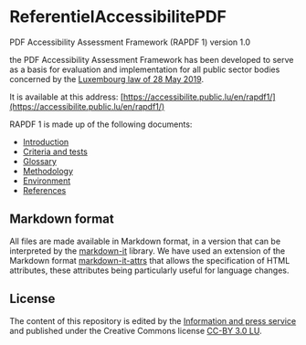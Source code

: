 # ReferentielAccessibilitePDF
PDF Accessibility Assessment Framework (RAPDF 1) version 1.0

the PDF Accessibility Assessment Framework has been developed to serve as a basis for evaluation and implementation for all public sector bodies concerned by the [Luxembourg law of 28 May 2019](http://legilux.public.lu/eli/etat/leg/loi/2019/05/28/a373/jo).

It is available at this address:
[https://accessibilite.public.lu/en/rapdf1/](https://accessibilite.public.lu/en/rapdf1/)

RAPDF 1 is made up of the following documents:

* [Introduction](./en/introduction.md)
* [Criteria and tests](./en/referentiel-technique.md)
* [Glossary](./en/glossaire.md)
* [Methodology](./en/methodologie.md)
* [Environment](./en/environnement.md)
* [References](./en/references.md)

## Markdown format

All files are made available in Markdown format, in a version that can be interpreted by the [markdown-it](https://github.com/markdown-it/markdown-it) library.
We have used an extension of the Markdown format [markdown-it-attrs](https://github.com/arve0/markdown-it-attrs) that allows the specification of HTML attributes, these attributes being particularly useful for language changes.

## License

The content of this repository is edited by the [Information and press service](https://sip.gouvernement.lu) and published under the Creative Commons license [CC-BY 3.0 LU](https://creativecommons.org/licenses/by/3.0/lu/).